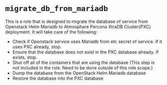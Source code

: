 # `migrate_db_from_mariadb`

This is a role that is designed to migrate the database of service
from Openstack Helm Mariadb to Atmosphare Percona XtraDB Cluster(PXC)
deployment. It will take care of the following:

* Check if Openstack service uses Mariadb from etc secret of service.
If it uses PXC already, stop.
* Ensure that the database does not exist in the PXC database already.
If exists, stop.
* Shut off all of the containers that are using the database (This step is not included in the role. Need to be done outside of this role scope.)
* Dump the database from the OpenStack Helm Mariadb database
* Restore the database into the PXC database
